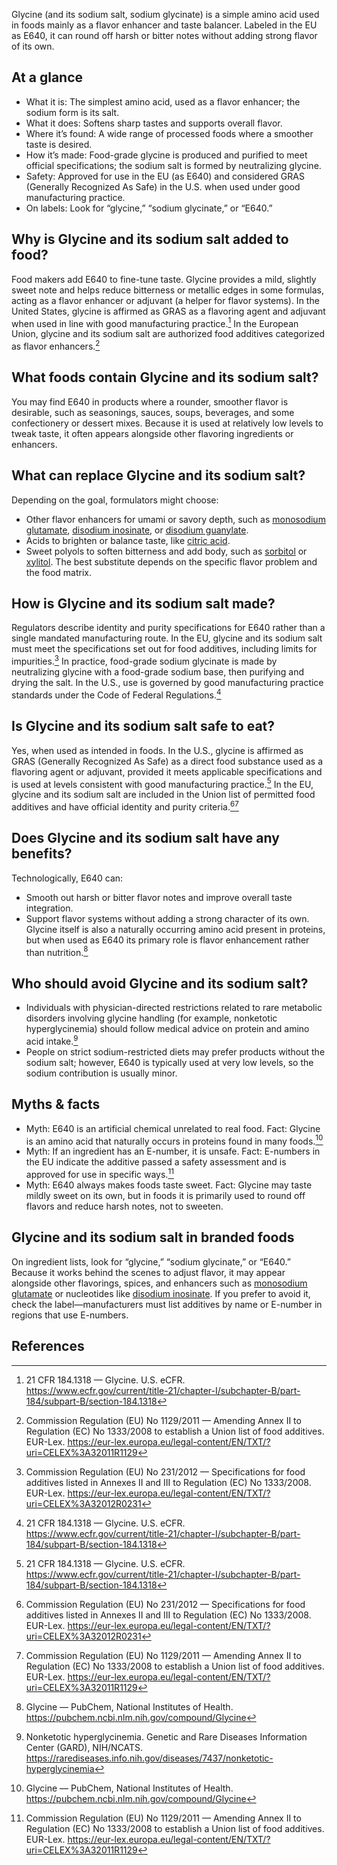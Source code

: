 Glycine (and its sodium salt, sodium glycinate) is a simple amino acid used in foods mainly as a flavor enhancer and taste balancer. Labeled in the EU as E640, it can round off harsh or bitter notes without adding strong flavor of its own.
<!--more-->

## At a glance
- What it is: The simplest amino acid, used as a flavor enhancer; the sodium form is its salt.
- What it does: Softens sharp tastes and supports overall flavor.
- Where it’s found: A wide range of processed foods where a smoother taste is desired.
- How it’s made: Food-grade glycine is produced and purified to meet official specifications; the sodium salt is formed by neutralizing glycine.
- Safety: Approved for use in the EU (as E640) and considered GRAS (Generally Recognized As Safe) in the U.S. when used under good manufacturing practice.
- On labels: Look for “glycine,” “sodium glycinate,” or “E640.”

## Why is Glycine and its sodium salt added to food?
Food makers add E640 to fine-tune taste. Glycine provides a mild, slightly sweet note and helps reduce bitterness or metallic edges in some formulas, acting as a flavor enhancer or adjuvant (a helper for flavor systems). In the United States, glycine is affirmed as GRAS as a flavoring agent and adjuvant when used in line with good manufacturing practice.[^1] In the European Union, glycine and its sodium salt are authorized food additives categorized as flavor enhancers.[^3]

## What foods contain Glycine and its sodium salt?
You may find E640 in products where a rounder, smoother flavor is desirable, such as seasonings, sauces, soups, beverages, and some confectionery or dessert mixes. Because it is used at relatively low levels to tweak taste, it often appears alongside other flavoring ingredients or enhancers.

## What can replace Glycine and its sodium salt?
Depending on the goal, formulators might choose:
- Other flavor enhancers for umami or savory depth, such as [monosodium glutamate](/e621-monosodium-glutamate), [disodium inosinate](/e631-disodium-inosinate), or [disodium guanylate](/e627-disodium-guanylate).
- Acids to brighten or balance taste, like [citric acid](/e330-citric-acid).
- Sweet polyols to soften bitterness and add body, such as [sorbitol](/e420-sorbitol) or [xylitol](/e967-xylitol).
The best substitute depends on the specific flavor problem and the food matrix.

## How is Glycine and its sodium salt made?
Regulators describe identity and purity specifications for E640 rather than a single mandated manufacturing route. In the EU, glycine and its sodium salt must meet the specifications set out for food additives, including limits for impurities.[^2] In practice, food-grade sodium glycinate is made by neutralizing glycine with a food-grade sodium base, then purifying and drying the salt. In the U.S., use is governed by good manufacturing practice standards under the Code of Federal Regulations.[^1]

## Is Glycine and its sodium salt safe to eat?
Yes, when used as intended in foods. In the U.S., glycine is affirmed as GRAS (Generally Recognized As Safe) as a direct food substance used as a flavoring agent or adjuvant, provided it meets applicable specifications and is used at levels consistent with good manufacturing practice.[^1] In the EU, glycine and its sodium salt are included in the Union list of permitted food additives and have official identity and purity criteria.[^2][^3]

## Does Glycine and its sodium salt have any benefits?
Technologically, E640 can:
- Smooth out harsh or bitter flavor notes and improve overall taste integration.
- Support flavor systems without adding a strong character of its own.
Glycine itself is also a naturally occurring amino acid present in proteins, but when used as E640 its primary role is flavor enhancement rather than nutrition.[^4]

## Who should avoid Glycine and its sodium salt?
- Individuals with physician-directed restrictions related to rare metabolic disorders involving glycine handling (for example, nonketotic hyperglycinemia) should follow medical advice on protein and amino acid intake.[^5]
- People on strict sodium-restricted diets may prefer products without the sodium salt; however, E640 is typically used at very low levels, so the sodium contribution is usually minor.

## Myths & facts
- Myth: E640 is an artificial chemical unrelated to real food. Fact: Glycine is an amino acid that naturally occurs in proteins found in many foods.[^4]
- Myth: If an ingredient has an E-number, it is unsafe. Fact: E-numbers in the EU indicate the additive passed a safety assessment and is approved for use in specific ways.[^3]
- Myth: E640 always makes foods taste sweet. Fact: Glycine may taste mildly sweet on its own, but in foods it is primarily used to round off flavors and reduce harsh notes, not to sweeten.

## Glycine and its sodium salt in branded foods
On ingredient lists, look for “glycine,” “sodium glycinate,” or “E640.” Because it works behind the scenes to adjust flavor, it may appear alongside other flavorings, spices, and enhancers such as [monosodium glutamate](/e621-monosodium-glutamate) or nucleotides like [disodium inosinate](/e631-disodium-inosinate). If you prefer to avoid it, check the label—manufacturers must list additives by name or E-number in regions that use E-numbers.

## References
[^1]: 21 CFR 184.1318 — Glycine. U.S. eCFR. https://www.ecfr.gov/current/title-21/chapter-I/subchapter-B/part-184/subpart-B/section-184.1318
[^2]: Commission Regulation (EU) No 231/2012 — Specifications for food additives listed in Annexes II and III to Regulation (EC) No 1333/2008. EUR-Lex. https://eur-lex.europa.eu/legal-content/EN/TXT/?uri=CELEX%3A32012R0231
[^3]: Commission Regulation (EU) No 1129/2011 — Amending Annex II to Regulation (EC) No 1333/2008 to establish a Union list of food additives. EUR-Lex. https://eur-lex.europa.eu/legal-content/EN/TXT/?uri=CELEX%3A32011R1129
[^4]: Glycine — PubChem, National Institutes of Health. https://pubchem.ncbi.nlm.nih.gov/compound/Glycine
[^5]: Nonketotic hyperglycinemia. Genetic and Rare Diseases Information Center (GARD), NIH/NCATS. https://rarediseases.info.nih.gov/diseases/7437/nonketotic-hyperglycinemia
